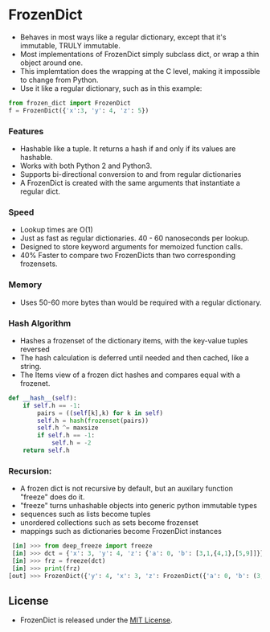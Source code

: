 # FrozenDict

- Behaves in most ways like a regular dictionary, except that it's immutable, TRULY immutable.
- Most implementations of FrozenDict simply subclass dict, or wrap a thin object around one.
- This implemtation does the wrapping at the C level, making it impossible to change from Python.
- Use it like a regular dictionary, such as in this example:

``` python
from frozen_dict import FrozenDict
f = FrozenDict({'x':3, 'y': 4, 'z': 5})
```

### Features
- Hashable like a tuple.  It returns a hash if and only if its values are hashable.
- Works with both Python 2 and Python3.
- Supports bi-directional conversion to and from regular dictionaries
- A FrozenDict is created with the same arguments that instantiate a regular dict.

### Speed
- Lookup times are O(1)
- Just as fast as regular dictionaries.  40 - 60 nanoseconds per lookup.
- Designed to store keyword arguments for memoized function calls.
- 40% Faster to compare two FrozenDicts than two corresponding frozensets.

### Memory
- Uses 50-60 more bytes than would be required with a regular dictionary.

### Hash Algorithm
- Hashes a frozenset of the dictionary items, with the key-value tuples reversed
- The hash calculation is deferred until needed and then cached, like a string.
- The Items view of a frozen dict hashes and compares equal with a frozenet.

``` python
def __hash__(self):
    if self.h == -1:
        pairs = ((self[k],k) for k in self)
        self.h = hash(frozenset(pairs))
        self.h ^= maxsize
        if self.h == -1:
            self.h = -2
    return self.h
```

### Recursion:
- A frozen dict is not recursive by default, but an auxilary function "freeze" does do it.
- "freeze" turns unhashable objects into generic python immutable types
- sequences such as lists become tuples
- unordered collections such as sets become frozenset
- mappings such as dictionaries become FrozenDict instances

``` python
 [in] >>> from deep_freeze import freeze
 [in] >>> dct = {'x': 3, 'y': 4, 'z': {'a': 0, 'b': [3,1,{4,1},[5,9]]}}
 [in] >>> frz = freeze(dct)
 [in] >>> print(frz)
[out] >>> FrozenDict({'y': 4, 'x': 3, 'z': FrozenDict({'a': 0, 'b': (3, 1, frozenset([1, 4]), (5, 9))})})
```

## License
- FrozenDict is released under the [MIT License](http://www.opensource.org/licenses/MIT).
